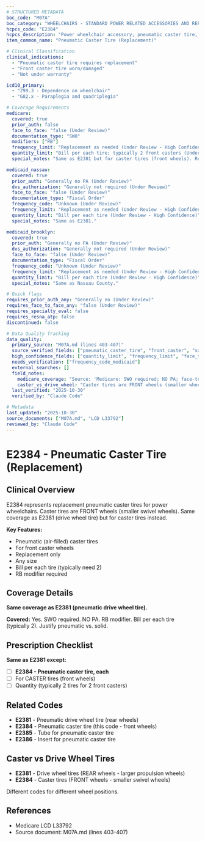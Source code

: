 ```yaml
---
# STRUCTURED METADATA
boc_code: "M07A"
boc_category: "WHEELCHAIRS - STANDARD POWER RELATED ACCESSORIES AND REPAIRS"
hcpcs_code: "E2384"
hcpcs_description: "Power wheelchair accessory, pneumatic caster tire, any size, replacement only, each"
item_common_name: "Pneumatic Caster Tire (Replacement)"

# Clinical Classification
clinical_indications:
  - "Pneumatic caster tire requires replacement"
  - "Front caster tire worn/damaged"
  - "Not under warranty"

icd10_primary:
  - "Z99.3 - Dependence on wheelchair"
  - "G82.x - Paraplegia and quadriplegia"

# Coverage Requirements
medicare:
  covered: true
  prior_auth: false
  face_to_face: "false (Under Review)"
  documentation_type: "SWO"
  modifiers: ["RB"]
  frequency_limit: "Replacement as needed (Under Review - High Confidence)"
  quantity_limit: "Bill per each tire; typically 2 front casters (Under Review - High Confidence)"
  special_notes: "Same as E2381 but for caster tires (front wheels). Related codes: E2385 (tube for caster), E2386 (insert for caster). RB modifier for replacement. KU modifier NOT applicable."

medicaid_nassau:
  covered: true
  prior_auth: "Generally no PA (Under Review)"
  dvs_authorization: "Generally not required (Under Review)"
  face_to_face: "false (Under Review)"
  documentation_type: "Fiscal Order"
  frequency_code: "Unknown (Under Review)"
  frequency_limit: "Replacement as needed (Under Review - High Confidence)"
  quantity_limit: "Bill per each tire (Under Review - High Confidence)"
  special_notes: "Same as E2381."

medicaid_brooklyn:
  covered: true
  prior_auth: "Generally no PA (Under Review)"
  dvs_authorization: "Generally not required (Under Review)"
  face_to_face: "false (Under Review)"
  documentation_type: "Fiscal Order"
  frequency_code: "Unknown (Under Review)"
  frequency_limit: "Replacement as needed (Under Review - High Confidence)"
  quantity_limit: "Bill per each tire (Under Review - High Confidence)"
  special_notes: "Same as Nassau County."

# Quick flags
requires_prior_auth_any: "Generally no (Under Review)"
requires_face_to_face_any: "false (Under Review)"
requires_specialty_eval: false
requires_resna_atp: false
discontinued: false

# Data Quality Tracking
data_quality:
  primary_source: "M07A.md (lines 403-407)"
  source_verified_fields: ["pneumatic_caster_tire", "front_caster", "same_as_e2381", "typically_2_casters", "rb_modifier"]
  high_confidence_fields: ["quantity_limit", "frequency_limit", "face_to_face", "prior_auth"]
  needs_verification: ["frequency_code_medicaid"]
  external_searches: []
  field_notes:
    medicare_coverage: "Source: 'Medicare: SWO required; NO PA; face-to-face not required; PT/OT not required; RESNA ATP not required; replacement as needed; written order for caster tire replacement; documentation not under warranty; for replacement only; bill per each tire (typically 2 front casters); RB modifier for replacement; related codes: E2385 (tube for caster), E2386 (insert for caster); KU modifier NOT applicable.'"
    caster_vs_drive_wheel: "Caster tires are FRONT wheels (smaller wheels that swivel). Drive wheel tires (E2381) are REAR wheels (larger propulsion wheels). Different codes for different wheel positions."
  last_verified: "2025-10-30"
  verified_by: "Claude Code"

# Metadata
last_updated: "2025-10-30"
source_documents: ["M07A.md", "LCD L33792"]
reviewed_by: "Claude Code"
---
```


# E2384 - Pneumatic Caster Tire (Replacement)

## Clinical Overview

E2384 represents replacement pneumatic caster tires for power wheelchairs. Caster tires are FRONT wheels (smaller swivel wheels). Same coverage as E2381 (drive wheel tire) but for caster tires instead.

**Key Features:**
- Pneumatic (air-filled) caster tires
- For front caster wheels
- Replacement only
- Any size
- Bill per each tire (typically need 2)
- RB modifier required

## Coverage Details

**Same coverage as E2381 (pneumatic drive wheel tire).**

**Covered:** Yes. SWO required. NO PA. RB modifier. Bill per each tire (typically 2). Justify pneumatic vs. solid.

## Prescription Checklist

**Same as E2381 except:**
- [ ] **E2384 - Pneumatic caster tire, each**
- [ ] For CASTER tires (front wheels)
- [ ] Quantity (typically 2 tires for 2 front casters)

## Related Codes

- **E2381** - Pneumatic drive wheel tire (rear wheels)
- **E2384** - Pneumatic caster tire (this code - front wheels)
- **E2385** - Tube for pneumatic caster tire
- **E2386** - Insert for pneumatic caster tire

## Caster vs Drive Wheel Tires

- **E2381** - Drive wheel tires (REAR wheels - larger propulsion wheels)
- **E2384** - Caster tires (FRONT wheels - smaller swivel wheels)

Different codes for different wheel positions.

## References

- Medicare LCD L33792
- Source document: M07A.md (lines 403-407)
